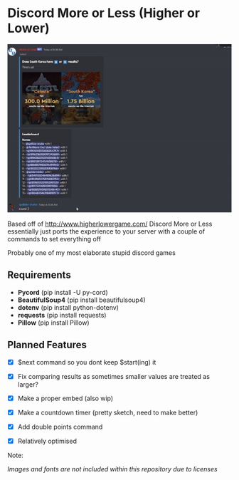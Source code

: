 # Discord More or Less (Higher or Lower)

![](https://github.com/asptu/more-or-less/blob/main/example/demo.gif)

Based off of http://www.higherlowergame.com/ Discord More or Less essentially just ports the experience to your server with a couple of commands to set everything off

Probably one of my most elaborate stupid discord games

## Requirements

- **Pycord** (pip install -U py-cord)
- **BeautifulSoup4** (pip install beautifulsoup4)
- **dotenv** (pip install python-dotenv)
- **requests** (pip install requests)
- **Pillow** (pip install Pillow)

## Planned Features

- [x] $next command so you dont keep $start(ing) it
- [x] Fix comparing results as sometimes smaller values are treated as larger?
- [x] Make a proper embed (also wip)
- [x] Make a countdown timer (pretty sketch, need to make better)
- [x] Add double points command
- [x] Relatively optimised



Note:

*Images and fonts are not included within this repository due to licenses*
